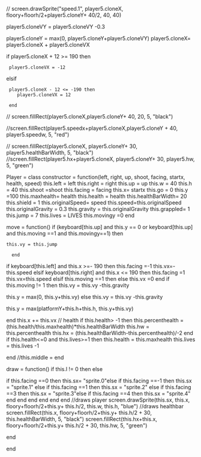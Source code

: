    
 //  screen.drawSprite("speed.1", player5.cloneX, floory+floorh/2+player5.cloneY+ 40/2, 40, 40)

   player5.cloneVY = player5.cloneVY -0.3

   player5.cloneY = max(0, player5.cloneY+player5.cloneVY) 
   player5.cloneX= player5.cloneX + player5.cloneVX
   

   if player5.cloneX + 12 >= 190 then 
     
     player5.cloneVX = -12
   elsif  
     
     player5.cloneX - 12 <= -190 then 
        player5.cloneVX = 12

     end 

  //          screen.fillRect(player5.cloneX,player5.cloneY+ 40, 20, 5, "black")

//screen.fillRect(player5.speedx+player5.cloneX,player5.cloneY + 40, player5.speedw, 5, "red")
   
  // screen.fillRect(player5.cloneX, player5.cloneY+ 30, player5.healthBarWidth, 5, "black")
//screen.fillRect(player5.hx+player5.cloneX, player5.cloneY+ 30, player5.hw, 5, "green")



Player = class
constructor = function(left, right, up, shoot, facing, startx, health, speed)
  this.left = left
  this.right = right
  this.up = up
  this.w = 40
  this.h = 40
  this.shoot =shoot
  this.facing = facing
  this.x= startx
  this.go = 0
  this.y =100
  this.maxhealth= health 
  this.health = health 
  this.healthBarWidth= 20
  this.shield = 1
  this.originalSpeed= speed 
  this.speed=this.originalSpeed
  this.originalGravity = 0.3
  this.gravity = this.originalGravity
  this.grappled= 1
  this.jump = 7 
  this.lives = LIVES
  this.movingy =0
end



  move = function()
if (keyboard[this.up] and this.y == 0 or keyboard[this.up]  and this.moving ==1 and this.movingy==1) then

    this.vy = this.jump
    
      end
      
if  keyboard[this.left] and this.x >=- 190 then 
    this.facing =-1
     this.vx=-this.speed
elsif
     keyboard[this.right] and this.x <= 190 then 
  this.facing =1
     this.vx=this.speed
elsif this.moving ==1 then 
  else 
  this.vx =0
  end
 if this.moving != 1 then
this.vy = this.vy -this.gravity


this.y = max(0, this.y+this.vy) 
else 
  this.vy = this.vy -this.gravity


this.y = max(platformY+this.h+this.h, this.y+this.vy) 
  
  
  
end 
this.x += this.vx
// health 
if this.health> -1 then
this.percenthealth = (this.health/this.maxhealth)*this.healthBarWidth
this.hw = this.percenthealth
this.hx = (this.healthBarWidth-this.percenthealth)/-2
end 
if this.health<=0 and this.lives>=1 then 
  this.health = this.maxhealth
  this.lives = this.lives -1   

end 
//this.middle = 
end
  
  
  draw = function()
    if this.l != 0 then else 

  if this.facing ==0 then this.sx= "sprite.0"else
  if this.facing ==-1 then this.sx = "sprite.1" else 
    if this.facing ==1 then this.sx = "sprite.2" else 
      if this.facing ==3 then this.sx = "sprite.3"else
        if this.facing ==4 then this.sx = "sprite.4" end end end end end end
//draws player
      screen.drawSprite(this.sx, this.x, floory+floorh/2+this.y+ this.h/2, this.w, this.h, "blue")
//draws healthbar
 screen.fillRect(this.x, floory+floorh/2+this.y+ this.h/2 + 30, this.healthBarWidth, 5, "black")
screen.fillRect(this.hx+this.x, floory+floorh/2+this.y+ this.h/2 + 30, this.hw, 5, "green")

  end
  
  

  
end